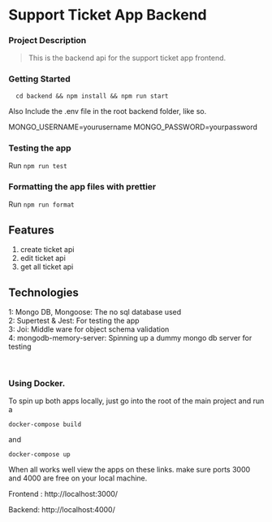 # Support Ticket App Backend

### Project Description

> This is the backend api for the support ticket app frontend.

### Getting Started

```
  cd backend && npm install && npm run start
```

Also Include the .env file in the root backend folder, like so.

MONGO_USERNAME=yourusername
MONGO_PASSWORD=yourpassword

### Testing the app

Run `npm run test`

### Formatting the app files with prettier

Run `npm run format`

## Features

1. create ticket api
2. edit ticket api
3. get all ticket api

## Technologies

1: Mongo DB, Mongoose: The no sql database used<br/>
2: Supertest & Jest: For testing the app <br/>
3: Joi: Middle ware for object schema validation<br/>
4: mongodb-memory-server: Spinning up a dummy mongo db server for testing

<br/>

### Using Docker.

To spin up both apps locally, just go into the root of the main project and run a

```
docker-compose build
```

and

```
docker-compose up
```

When all works well view the apps on these links.
make sure ports 3000 and 4000 are free on your local machine.

Frontend : http://localhost:3000/

Backend: http://localhost:4000/
